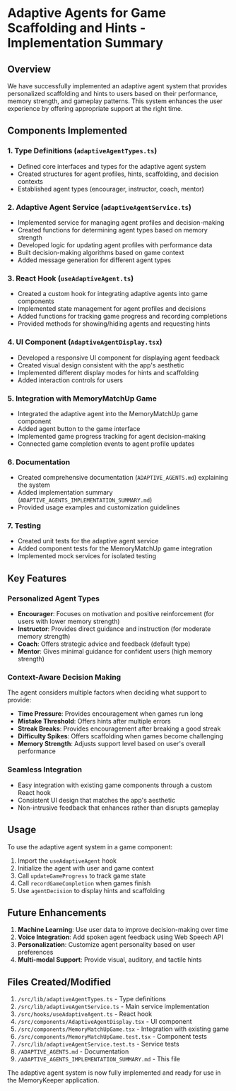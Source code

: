 # Adaptive Agents for Game Scaffolding and Hints - Implementation Summary

## Overview

We have successfully implemented an adaptive agent system that provides personalized scaffolding and hints to users based on their performance, memory strength, and gameplay patterns. This system enhances the user experience by offering appropriate support at the right time.

## Components Implemented

### 1. Type Definitions (`adaptiveAgentTypes.ts`)
- Defined core interfaces and types for the adaptive agent system
- Created structures for agent profiles, hints, scaffolding, and decision contexts
- Established agent types (encourager, instructor, coach, mentor)

### 2. Adaptive Agent Service (`adaptiveAgentService.ts`)
- Implemented service for managing agent profiles and decision-making
- Created functions for determining agent types based on memory strength
- Developed logic for updating agent profiles with performance data
- Built decision-making algorithms based on game context
- Added message generation for different agent types

### 3. React Hook (`useAdaptiveAgent.ts`)
- Created a custom hook for integrating adaptive agents into game components
- Implemented state management for agent profiles and decisions
- Added functions for tracking game progress and recording completions
- Provided methods for showing/hiding agents and requesting hints

### 4. UI Component (`AdaptiveAgentDisplay.tsx`)
- Developed a responsive UI component for displaying agent feedback
- Created visual design consistent with the app's aesthetic
- Implemented different display modes for hints and scaffolding
- Added interaction controls for users

### 5. Integration with MemoryMatchUp Game
- Integrated the adaptive agent into the MemoryMatchUp game component
- Added agent button to the game interface
- Implemented game progress tracking for agent decision-making
- Connected game completion events to agent profile updates

### 6. Documentation
- Created comprehensive documentation (`ADAPTIVE_AGENTS.md`) explaining the system
- Added implementation summary (`ADAPTIVE_AGENTS_IMPLEMENTATION_SUMMARY.md`)
- Provided usage examples and customization guidelines

### 7. Testing
- Created unit tests for the adaptive agent service
- Added component tests for the MemoryMatchUp game integration
- Implemented mock services for isolated testing

## Key Features

### Personalized Agent Types
- **Encourager**: Focuses on motivation and positive reinforcement (for users with lower memory strength)
- **Instructor**: Provides direct guidance and instruction (for moderate memory strength)
- **Coach**: Offers strategic advice and feedback (default type)
- **Mentor**: Gives minimal guidance for confident users (high memory strength)

### Context-Aware Decision Making
The agent considers multiple factors when deciding what support to provide:
- **Time Pressure**: Provides encouragement when games run long
- **Mistake Threshold**: Offers hints after multiple errors
- **Streak Breaks**: Provides encouragement after breaking a good streak
- **Difficulty Spikes**: Offers scaffolding when games become challenging
- **Memory Strength**: Adjusts support level based on user's overall performance

### Seamless Integration
- Easy integration with existing game components through a custom React hook
- Consistent UI design that matches the app's aesthetic
- Non-intrusive feedback that enhances rather than disrupts gameplay

## Usage

To use the adaptive agent system in a game component:

1. Import the `useAdaptiveAgent` hook
2. Initialize the agent with user and game context
3. Call `updateGameProgress` to track game state
4. Call `recordGameCompletion` when games finish
5. Use `agentDecision` to display hints and scaffolding

## Future Enhancements

1. **Machine Learning**: Use user data to improve decision-making over time
2. **Voice Integration**: Add spoken agent feedback using Web Speech API
3. **Personalization**: Customize agent personality based on user preferences
4. **Multi-modal Support**: Provide visual, auditory, and tactile hints

## Files Created/Modified

1. `/src/lib/adaptiveAgentTypes.ts` - Type definitions
2. `/src/lib/adaptiveAgentService.ts` - Main service implementation
3. `/src/hooks/useAdaptiveAgent.ts` - React hook
4. `/src/components/AdaptiveAgentDisplay.tsx` - UI component
5. `/src/components/MemoryMatchUpGame.tsx` - Integration with existing game
6. `/src/components/MemoryMatchUpGame.test.tsx` - Component tests
7. `/src/lib/adaptiveAgentService.test.ts` - Service tests
8. `/ADAPTIVE_AGENTS.md` - Documentation
9. `/ADAPTIVE_AGENTS_IMPLEMENTATION_SUMMARY.md` - This file

The adaptive agent system is now fully implemented and ready for use in the MemoryKeeper application.